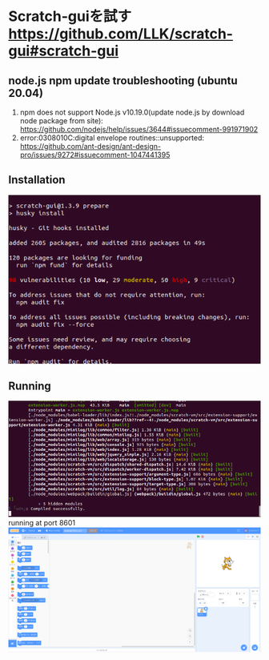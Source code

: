 # Scratch-guiを試す https://github.com/LLK/scratch-gui#scratch-gui
## node.js npm update troubleshooting (ubuntu 20.04)
1. npm does not support Node.js v10.19.0(update node.js by download node package from site): https://github.com/nodejs/help/issues/3644#issuecomment-991971902
2. error:0308010C:digital envelope routines::unsupported: https://github.com/ant-design/ant-design-pro/issues/9272#issuecomment-1047441395
## Installation
![](finish_install.png)
## Running
![](started.png)<br>
running at port 8601<br>
![](into_scratch.png)
